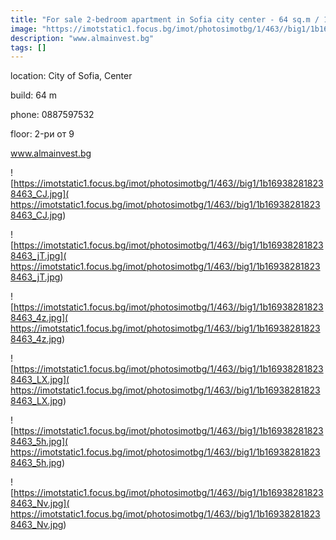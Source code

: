 ```yaml
---
title: "For sale 2-bedroom apartment in Sofia city center - 64 sq.m / 110000 EUR :: imot.bg Ad"
image: "https://imotstatic1.focus.bg/imot/photosimotbg/1/463//big1/1b169382818238463_Ta.jpg"
description: "www.almainvest.bg"
tags: []
---
```


location: City of Sofia, Center

build: 64 m

phone: 0887597532

floor: 2-ри от 9

www.almainvest.bg


![https://imotstatic1.focus.bg/imot/photosimotbg/1/463//big1/1b169382818238463_CJ.jpg]( https://imotstatic1.focus.bg/imot/photosimotbg/1/463//big1/1b169382818238463_CJ.jpg)


![https://imotstatic1.focus.bg/imot/photosimotbg/1/463//big1/1b169382818238463_jT.jpg]( https://imotstatic1.focus.bg/imot/photosimotbg/1/463//big1/1b169382818238463_jT.jpg)


![https://imotstatic1.focus.bg/imot/photosimotbg/1/463//big1/1b169382818238463_4z.jpg]( https://imotstatic1.focus.bg/imot/photosimotbg/1/463//big1/1b169382818238463_4z.jpg)


![https://imotstatic1.focus.bg/imot/photosimotbg/1/463//big1/1b169382818238463_LX.jpg]( https://imotstatic1.focus.bg/imot/photosimotbg/1/463//big1/1b169382818238463_LX.jpg)


![https://imotstatic1.focus.bg/imot/photosimotbg/1/463//big1/1b169382818238463_5h.jpg]( https://imotstatic1.focus.bg/imot/photosimotbg/1/463//big1/1b169382818238463_5h.jpg)


![https://imotstatic1.focus.bg/imot/photosimotbg/1/463//big1/1b169382818238463_Nv.jpg]( https://imotstatic1.focus.bg/imot/photosimotbg/1/463//big1/1b169382818238463_Nv.jpg)


